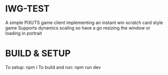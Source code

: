 # IWG-TEST
A simple PIXI/TS game client implementing an instant win scratch card style game
Supports dynamics scaling so have a go resizing the window or loading in portrait

# BUILD & SETUP
To setup: npm i
To build and run: npm run dev

